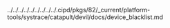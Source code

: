 ../../../../../../../../../.cipd/pkgs/82/_current/platform-tools/systrace/catapult/devil/docs/device_blacklist.md